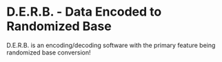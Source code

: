 # D.E.R.B. - Data Encoded to Randomized Base
D.E.R.B. is an encoding/decoding software with the primary feature being randomized base conversion!
